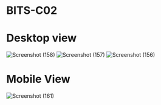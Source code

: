 # BITS-C02


# Desktop view
![Screenshot (158)](https://github.com/senura-47802/BITS-C02/assets/88277850/8268184b-1557-4610-87b3-fa6ec45079f2)
![Screenshot (157)](https://github.com/senura-47802/BITS-C02/assets/88277850/789b43ea-43cc-4b9e-bbd7-1ffc54575627)
![Screenshot (156)](https://github.com/senura-47802/BITS-C02/assets/88277850/fd7cef35-c5cf-49f3-9889-fef661701b1c)


# Mobile View

![Screenshot (161)](https://github.com/senura-47802/BITS-C02/assets/88277850/6ff12eea-70f5-46e8-be41-0fe13cd74ced)
